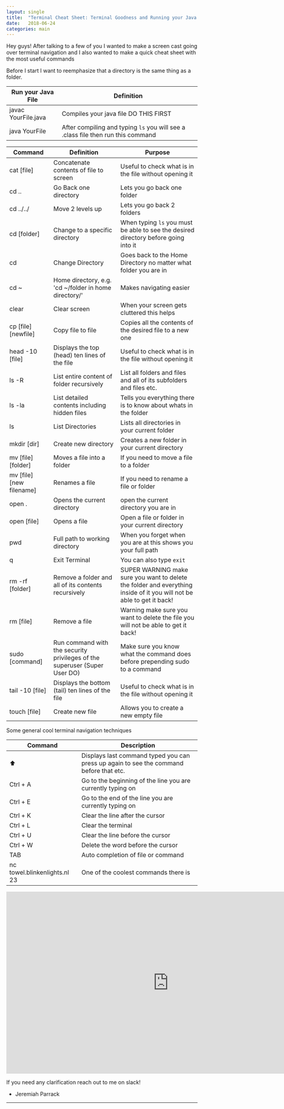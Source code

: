 ```yaml
---
layout: single
title:  "Terminal Cheat Sheet: Terminal Goodness and Running your Java files from there terminal"
date:   2018-06-24
categories: main
---
```


Hey guys! After talking to a few of you I wanted to make a screen cast going over terminal navigation and I also wanted to make a quick cheat sheet with the most useful commands

Before I start I want to reemphasize that a directory is the same thing as a folder.

| Run your Java File | Definition |
|---|---|
| javac YourFile.java | Compiles your java file DO THIS FIRST |
| java YourFile | After compiling and typing `ls` you will see a .class file then run this command | 



| Command | Definition  | Purpose |
|----|---|---|
| cat [file] | Concatenate contents of file to screen | Useful to check what is in the file without opening it
| cd .. | Go Back one directory | Lets you go back one folder
| cd ../../ | Move 2 levels up | Lets you go back 2 folders
| cd [folder] | Change to a specific directory | When typing `ls` you must be able to see the desired directory before going into it
| cd | Change Directory | Goes back to the Home Directory no matter what folder you are in |
| cd ~ | Home directory, e.g. 'cd ~/folder in home directory/' | Makes navigating easier
| clear | Clear screen | When your screen gets cluttered this helps
| cp [file] [newfile] | Copy file to file | Copies all the contents of the desired file to a new one
| head -10 [file] | Displays the top (head) ten lines of the file | Useful to check what is in the file without opening it
| ls -R | List entire content of folder recursively | List all folders and files and all of its subfolders and files etc.
| ls -la | List detailed contents including hidden files | Tells you everything there is to know about whats in the folder
| ls | List Directories | Lists all directories in your current folder
| mkdir [dir] | Create new directory | Creates a new folder in your current directory
| mv [file] [folder] | Moves a file into a folder | If you need to move a file to a folder 
| mv [file] [new filename] | Renames a file | If you need to rename a file or folder
| open . | Opens the current directory | open the current directory you are in 
| open [file] | Opens a file | Open a file or folder in your current directory
| pwd | Full path to working directory | When you forget when you are at this shows you your full path 
| q | Exit Terminal | You can also type `exit`
| rm -rf [folder] | Remove a folder and all of its contents recursively | SUPER WARNING make sure you want to delete the folder and everything inside of it you will not be able to get it back!
| rm [file] | Remove a file | Warning make sure you want to delete the file you will not be able to get it back!
| sudo [command] | Run command with the security privileges of the superuser (Super User DO) | Make sure you know what the command does before prepending sudo to a command 
| tail -10 [file] | Displays the bottom (tail) ten lines of the file | Useful to check what is in the file without opening it
| touch [file] | Create new file | Allows you to create a new empty file 


Some general cool terminal navigation techniques 

| Command | Description|
|---|---|
| ⬆ | Displays last command typed you can press up again to see the command before that etc. |
| Ctrl + A | Go to the beginning of the line you are currently typing on |
| Ctrl + E | Go to the end of the line you are currently typing on |
| Ctrl + K | Clear the line after the cursor |
| Ctrl + L | Clear the terminal |
| Ctrl + U | Clear the line before the cursor |
| Ctrl + W | Delete the word before the cursor |
| TAB | Auto completion of file or command|
| nc towel.blinkenlights.nl 23 | One of the coolest commands there is |

<iframe width="854" height="480" src="https://www.youtube.com/watch?v=MsdjQqyzqEk" frameborder="0" allow="autoplay; encrypted-media" allowfullscreen></iframe>



If you need any clarification reach out to me on slack! 
 - Jeremiah Parrack


---

